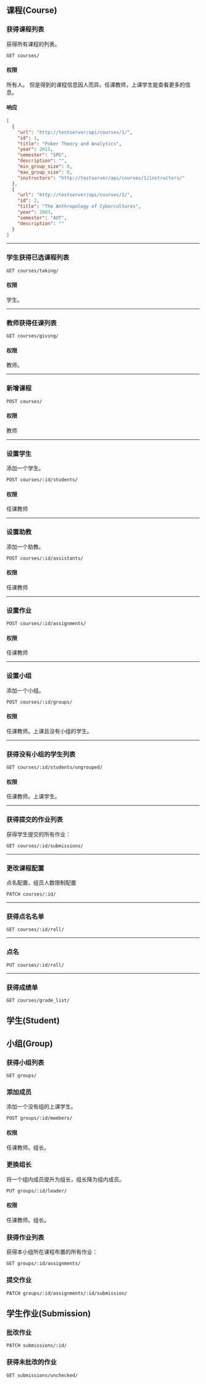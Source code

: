 ## 课程(Course)

### 获得课程列表
获得所有课程的列表。
```
GET courses/
```

#### 权限
所有人。
但是得到的课程信息因人而异。任课教师，上课学生能查看更多的信息。

#### 响应
```json
[
  {
    "url": "http://testserver/api/courses/1/",
    "id": 1,
    "title": "Poker Theory and Analytics",
    "year": 2015,
    "semester": "SPG",
    "description": "",
    "min_group_size": 0,
    "max_group_size": 0,
    "instructors": "http://testserver/api/courses/1/instructors/"
  },
  {
    "url": "http://testserver/api/courses/2/",
    "id": 2,
    "title": "The Anthropology of Cybercultures",
    "year": 2003,
    "semester": "AUT",
    "description": ""
  }
]
```

---
### 学生获得已选课程列表
```
GET courses/taking/
```
#### 权限
学生。

---
### 教师获得任课列表
```
GET courses/giving/
```
#### 权限
教师。

---
### 新增课程
```
POST courses/
```

#### 权限
教师

---
### 设置学生
添加一个学生。
```
POST courses/:id/students/
```

#### 权限
任课教师

---
### 设置助教
添加一个助教。
```
POST courses/:id/assistants/
```
#### 权限
任课教师

---
### 设置作业
```
POST courses/:id/assignments/
```
#### 权限
任课教师

---
### 设置小组
添加一个小组。
```
POST courses/:id/groups/
```
#### 权限
任课教师。上课且没有小组的学生。

---
### 获得没有小组的学生列表
```
GET courses/:id/students/ungrouped/
```
#### 权限
任课教师。上课学生。

---
### 获得提交的作业列表
获得学生提交的所有作业：
```
GET courses/:id/submissions/
```

---
### 更改课程配置
点名配置，组员人数限制配置
```
PATCH courses/:id/
```

---
### 获得点名名单
```
GET courses/:id/roll/
```

---
### 点名
```
PUT courses/:id/roll/
```

---
### 获得成绩单
```
GET courses/grade_list/
```

## 学生(Student)

## 小组(Group)
### 获得小组列表
```
GET groups/
```

### 添加成员
添加一个没有组的上课学生。
```
POST groups/:id/members/
```
#### 权限
任课教师。组长。

### 更换组长
将一个组内成员提升为组长，组长降为组内成员。
```
PUT groups/:id/leader/
```
#### 权限
任课教师。组长。

### 获得作业列表
获得本小组所在课程布置的所有作业：
```
GET groups/:id/assignments/
```

### 提交作业
```
PATCH groups/:id/assignments/:id/submission/
```

## 学生作业(Submission)
### 批改作业
```
PATCH submissions/:id/
```

### 获得未批改的作业
```
GET submissions/unchecked/
```

